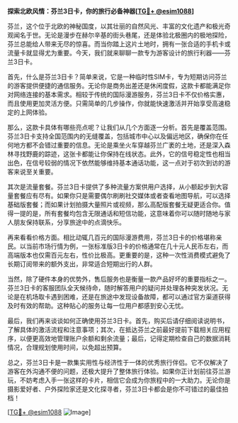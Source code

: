 **探索北欧风情：芬兰3日卡，你的旅行必备神器[[TG💪+ @esim1088](https://t.me/s/esim1088)]**

芬兰，这个位于北欧的神秘国度，以其壮丽的自然风光、丰富的文化遗产和极光奇观闻名于世。无论是漫步在赫尔辛基的街头巷尾，还是体验北极圈内的极地探险，芬兰总能给人带来无尽的惊喜。而当你踏上这片土地时，拥有一张合适的手机卡或流量卡就显得尤为重要。今天，我们就来聊聊一款专为游客设计的旅行利器——芬兰3日卡。

首先，什么是芬兰3日卡？简单来说，它是一种临时性SIM卡，专为短期访问芬兰的游客提供便捷的通信服务。无论你是商务出差还是休闲度假，这款卡都能满足你对网络连接的基本需求。相较于传统的国际漫游服务，芬兰3日卡不仅价格实惠，而且使用更加灵活方便。只需简单的几步操作，你就能快速激活并开始享受高速稳定的上网体验。

那么，这款卡具体有哪些亮点呢？让我们从几个方面逐一分析。首先是覆盖范围。芬兰3日卡支持全国范围内的无缝覆盖，包括城市中心以及偏远地区，确保你在任何地方都不会错过重要的信息。无论是乘坐火车穿越芬兰广袤的土地，还是深入森林寻找野鹿的踪迹，这张卡都能让你保持在线状态。此外，它的信号稳定性也相当出色，在信号较弱的情况下依然能够维持基本通话功能，这一点对于初次到访的游客来说至关重要。

其次是流量套餐。芬兰3日卡提供了多种流量方案供用户选择，从小额起步到大容量套餐应有尽有。如果你只是需要偶尔刷刷社交媒体或者查看地图导航，可以选择基础版套餐；而如果计划拍摄大量照片或视频，那么高配版套餐无疑更适合你。值得一提的是，所有套餐均包含无限通话和短信功能，这意味着你可以随时随地与家人朋友保持联系，分享旅途中的点滴快乐。

再来看看价格方面。相比动辄几百元的国际漫游费用，芬兰3日卡的价格堪称亲民。以当前市场行情为例，一张标准版3日卡的价格通常在几十元人民币左右，而高端版本也仅需百元左右，性价比极高。更重要的是，这种一次性消费模式避免了长期订阅带来的额外支出，非常适合短期出行的人群。

当然，除了硬件本身的优势外，售后服务也是衡量一款产品好坏的重要指标之一。芬兰3日卡的客服团队全天候待命，随时解答用户的疑问并处理各种突发状况。无论是在机场取卡遇到困难，还是在旅途中发现设备故障，都可以通过官方渠道获得及时有效的帮助。这种贴心的服务让每一位用户都感到安心无忧。

最后，我们再来谈谈如何正确使用芬兰3日卡。首先，购买后请仔细阅读说明书，了解具体的激活流程和注意事项；其次，在抵达芬兰之前最好提前下载相关应用程序，以便更高效地管理账户余额和剩余流量；最后，记得定期检查自己的数据消耗情况，合理规划使用时间，以免超出预算。

总之，芬兰3日卡是一款集实用性与经济性于一体的优秀旅行伴侣。它不仅解决了游客在外沟通不便的问题，还极大提升了整体旅行体验。如果你正计划前往芬兰游玩，不妨考虑入手一张这样的卡片，相信它会成为你旅程中的一大助力。无论你是摄影爱好者、户外探险家还是文化探寻者，芬兰3日卡都会是你不可错过的最佳拍档！

[[TG💪+ @esim1088](https://t.me/s/esim1088) ![Image](https://i.postimg.cc/4NQfJmqS/Snipaste-2025-05-13-00-14-12.png)]